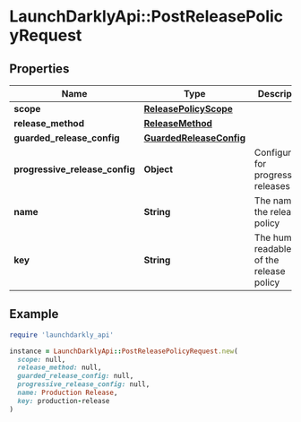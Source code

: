 # LaunchDarklyApi::PostReleasePolicyRequest

## Properties

| Name | Type | Description | Notes |
| ---- | ---- | ----------- | ----- |
| **scope** | [**ReleasePolicyScope**](ReleasePolicyScope.md) |  | [optional] |
| **release_method** | [**ReleaseMethod**](ReleaseMethod.md) |  |  |
| **guarded_release_config** | [**GuardedReleaseConfig**](GuardedReleaseConfig.md) |  | [optional] |
| **progressive_release_config** | **Object** | Configuration for progressive releases | [optional] |
| **name** | **String** | The name of the release policy |  |
| **key** | **String** | The human-readable key of the release policy |  |

## Example

```ruby
require 'launchdarkly_api'

instance = LaunchDarklyApi::PostReleasePolicyRequest.new(
  scope: null,
  release_method: null,
  guarded_release_config: null,
  progressive_release_config: null,
  name: Production Release,
  key: production-release
)
```

